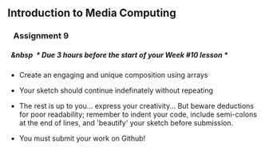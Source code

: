 
## Introduction to Media Computing

### &nbsp;&nbsp; Assignment 9

##### &nbsp;&nbsp;&nbsp&nbsp; * Due 3 hours before the start of your Week #10 lesson *

- Create an engaging and unique composition using arrays

- Your sketch should continue indefinately without repeating

- The rest is up to you... express your creativity... But beware deductions for poor readability; remember to indent your code, include semi-colons at the end of lines, and 'beautify' your sketch before submission.

- You must submit your work on Github!
